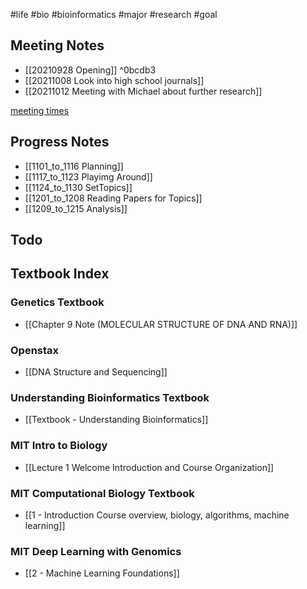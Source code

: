#life #bio #bioinformatics #major #research #goal 

## Meeting Notes
- [[20210928 Opening]] ^0bcdb3
- [[20211008 Look into high school journals]]
- [[20211012 Meeting with Michael about further research]]

[meeting times](https://docs.google.com/spreadsheets/d/1LP7iReCgUX04sFIZl7Jh3l_JwyVIyS4HfVcJXRDgWfE/edit?usp=sharing)


## Progress Notes
- [[1101_to_1116 Planning]]
- [[1117_to_1123 Playimg Around]]
- [[1124_to_1130 SetTopics]]
- [[1201_to_1208 Reading Papers for Topics]]
- [[1209_to_1215 Analysis]]

## Todo

## Textbook Index
### Genetics Textbook
- [[Chapter 9 Note (MOLECULAR STRUCTURE OF DNA AND RNA)]]
### Openstax 
- [[DNA Structure and Sequencing]]

### Understanding Bioinformatics Textbook
- [[Textbook - Understanding Bioinformatics]]

### MIT Intro to Biology
- [[Lecture 1 Welcome Introduction and Course Organization]]

### MIT Computational Biology Textbook
- [[1 - Introduction Course overview, biology, algorithms, machine learning]]

### MIT Deep Learning with Genomics
- [[2 - Machine Learning Foundations]]



